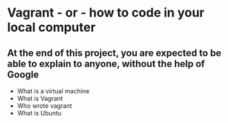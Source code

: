 # Vagrant - or - how to code in your local computer
## At the end of this project, you are expected to be able to explain to anyone, without the help of Google
* What is a virtual machine
* What is Vagrant
* Who wrote vagrant
* What is Ubuntu

